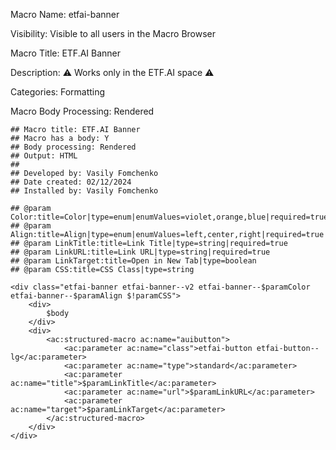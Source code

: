 Macro Name: etfai-banner

Visibility: Visible to all users in the Macro Browser

Macro Title: ETF.AI Banner

Description: ⚠️ Works only in the ETF.AI space ⚠️

Categories: Formatting

Macro Body Processing: Rendered

```
## Macro title: ETF.AI Banner
## Macro has a body: Y
## Body processing: Rendered
## Output: HTML
##
## Developed by: Vasily Fomchenko
## Date created: 02/12/2024
## Installed by: Vasily Fomchenko

## @param Color:title=Color|type=enum|enumValues=violet,orange,blue|required=true
## @param Align:title=Align|type=enum|enumValues=left,center,right|required=true
## @param LinkTitle:title=Link Title|type=string|required=true
## @param LinkURL:title=Link URL|type=string|required=true
## @param LinkTarget:title=Open in New Tab|type=boolean
## @param CSS:title=CSS Class|type=string

<div class="etfai-banner etfai-banner--v2 etfai-banner--$paramColor etfai-banner--$paramAlign $!paramCSS">
    <div>
        $body
    </div>
    <div>
        <ac:structured-macro ac:name="auibutton">
            <ac:parameter ac:name="class">etfai-button etfai-button--lg</ac:parameter>
            <ac:parameter ac:name="type">standard</ac:parameter>
            <ac:parameter ac:name="title">$paramLinkTitle</ac:parameter>
            <ac:parameter ac:name="url">$paramLinkURL</ac:parameter>
            <ac:parameter ac:name="target">$paramLinkTarget</ac:parameter>
        </ac:structured-macro>
    </div>
</div>
```
